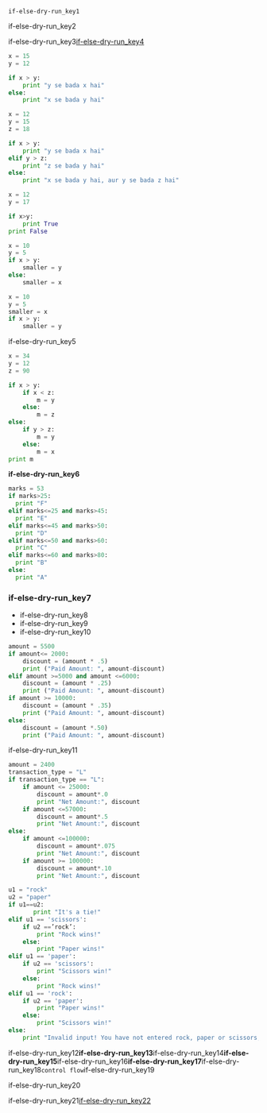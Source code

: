 ```ngMeta
if-else-dry-run_key1
```
if-else-dry-run_key2

if-else-dry-run_key3[if-else-dry-run_key4](https://www.youtube.com/watch?v=5jlV9b1GB9k)


```python
x = 15
y = 12

if x > y:
    print "y se bada x hai"
else:
    print "x se bada y hai"

x = 12
y = 15
z = 18

if x > y:
    print "y se bada x hai"
elif y > z:
    print "z se bada y hai"
else:
    print "x se bada y hai, aur y se bada z hai"
```
```python
x = 12
y = 17

if x>y:
    print True
print False
```
```python
x = 10
y = 5
if x > y:
    smaller = y
else:
    smaller = x
```
```python
x = 10
y = 5
smaller = x
if x > y:
    smaller = y
```
if-else-dry-run_key5

```python
x = 34
y = 12
z = 90

if x > y:
    if x < z:
        m = y
    else:
        m = z
else: 
    if y > z:
        m = y
    else:
        m = x
print m
```
**if-else-dry-run_key6**

```python
marks = 53
if marks>25:
  print "F"
elif marks<=25 and marks>45:
  print "E"
elif marks<=45 and marks>50:
  print "D"
elif marks<=50 and marks>60:
  print "C"
elif marks<=60 and marks>80:
  print "B"
else:
  print "A"
```
### if-else-dry-run_key7
- if-else-dry-run_key8
- if-else-dry-run_key9
- if-else-dry-run_key10
```python
amount = 5500
if amount<= 2000:
    discount = (amount * .5)
    print ("Paid Amount: ", amount-discount)
elif amount >=5000 and amount <=6000:
    discount = (amount * .25)
    print ("Paid Amount: ", amount-discount)
if amount >= 10000:
    discount = (amount * .35)
    print ("Paid Amount: ", amount-discount)
else:
    discount = (amount *.50)
    print ("Paid Amount: ", amount-discount)
```
if-else-dry-run_key11


```python
amount = 2400
transaction_type = "L"
if transaction_type == "L":
    if amount <= 25000:
        discount = amount*.0
        print "Net Amount:", discount
    if amount <=57000:
        discount = amount*.5
        print "Net Amount:", discount
else:
    if amount <=100000:
        discount = amount*.075
        print "Net Amount:", discount
    if amount >= 100000:
        discount = amount*.10
        print "Net Amount:", discount
```
```python
u1 = "rock"
u2 = "paper"
if u1==u2:
       print "It's a tie!"
elif u1 == 'scissors':
    if u2 ==’rock’:
        print "Rock wins!"
    else:
        print "Paper wins!"
elif u1 == 'paper':
    if u2 == 'scissors':
        print "Scissors win!"
    else:
        print "Rock wins!"
elif u1 == 'rock':
    if u2 == 'paper':
        print "Paper wins!"
    else:
        print "Scissors win!"
else:
    print "Invalid input! You have not entered rock, paper or scissors, try again."
```
if-else-dry-run_key12**if-else-dry-run_key13**if-else-dry-run_key14**if-else-dry-run_key15**if-else-dry-run_key16**if-else-dry-run_key17**if-else-dry-run_key18`control flow`if-else-dry-run_key19

if-else-dry-run_key20

if-else-dry-run_key21[if-else-dry-run_key22](https://www.youtube.com/watch?v=5v0Ie9ig0Qs)
